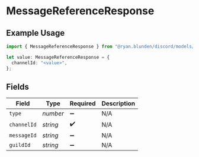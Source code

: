 # MessageReferenceResponse

## Example Usage

```typescript
import { MessageReferenceResponse } from "@ryan.blunden/discord/models/components";

let value: MessageReferenceResponse = {
  channelId: "<value>",
};
```

## Fields

| Field              | Type               | Required           | Description        |
| ------------------ | ------------------ | ------------------ | ------------------ |
| `type`             | *number*           | :heavy_minus_sign: | N/A                |
| `channelId`        | *string*           | :heavy_check_mark: | N/A                |
| `messageId`        | *string*           | :heavy_minus_sign: | N/A                |
| `guildId`          | *string*           | :heavy_minus_sign: | N/A                |